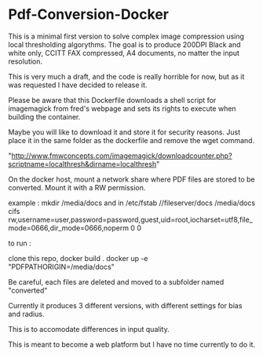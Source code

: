 # Pdf-Conversion-Docker
This is a minimal first version to solve complex image compression using local thresholding algorythms.
The goal is to produce 200DPI Black and white only, CCITT FAX compressed, A4 documents, no matter the input resolution.

This is very much a draft, and the code is really horrible for now, but as it was requested I have decided to release it.

Please be aware that this Dockerfile downloads a shell script for imagemagick from fred's webpage and sets its rights to execute when building the container.

Maybe you will like to download it and store it for security reasons.
Just place it in the same folder as the dockerfile and remove the wget command.

"http://www.fmwconcepts.com/imagemagick/downloadcounter.php?scriptname=localthresh&dirname=localthresh"

On the docker host, mount a network share where PDF files are stored to be converted.
Mount it with a RW permission.

example : 
mkdir /media/docs
and in /etc/fstab
//fileserver/docs /media/docs cifs rw,username=user,password=password,guest,uid=root,iocharset=utf8,file_mode=0666,dir_mode=0666,noperm 0 0

to run : 

clone this repo,
docker build .
docker up -e "PDFPATHORIGIN=/media/docs"

Be careful, each files are deleted and moved to a subfolder named "converted"

Currently it produces 3 different versions, with different settings for bias and radius.

This is to accomodate differences in input quality.

This is meant to become a web platform but I have no time currently to do it.

